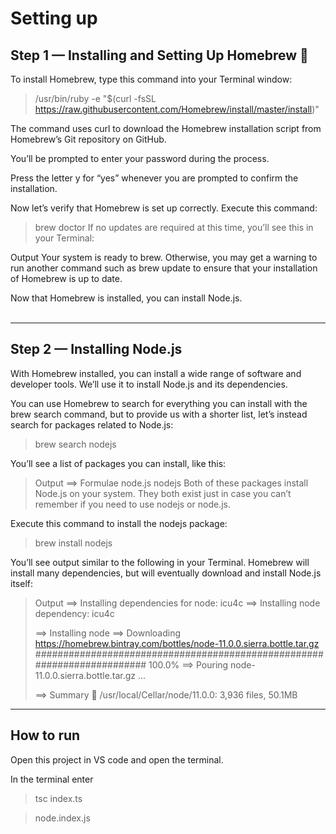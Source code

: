 # Setting up 

## Step 1 — Installing and Setting Up Homebrew 🍺 

To install Homebrew, type this command into your Terminal window:

>/usr/bin/ruby -e "$(curl -fsSL https://raw.githubusercontent.com/Homebrew/install/master/install)"

The command uses curl to download the Homebrew installation script from Homebrew’s Git repository on GitHub.

You’ll be prompted to enter your password during the process.

Press the letter y for “yes” whenever you are prompted to confirm the installation.

Now let’s verify that Homebrew is set up correctly. Execute this command:

>brew doctor
If no updates are required at this time, you’ll see this in your Terminal:

Output
Your system is ready to brew.
Otherwise, you may get a warning to run another command such as brew update to ensure that your installation of Homebrew is up to date.

Now that Homebrew is installed, you can install Node.js.  <br><br/>

--------

## Step 2 — Installing Node.js

With Homebrew installed, you can install a wide range of software and developer tools. We’ll use it to install Node.js and its dependencies.

You can use Homebrew to search for everything you can install with the brew search command, but to provide us with a shorter list, let’s instead search for packages related to Node.js:

>brew search nodejs

You’ll see a list of packages you can install, like this:

>Output
==> Formulae
node.js
nodejs
Both of these packages install Node.js on your system. They both exist just in case you can’t remember if you need to use nodejs or node.js.

Execute this command to install the nodejs package:

>brew install nodejs
>
You’ll see output similar to the following in your Terminal. Homebrew will install many dependencies, but will eventually download and install Node.js itself:

>Output
>==> Installing dependencies for node: icu4c
>==> Installing node dependency: icu4c
>
>==> Installing node
>==> Downloading https://homebrew.bintray.com/bottles/node-11.0.0.sierra.bottle.tar.gz
>######################################################################## 100.0%
>==> Pouring node-11.0.0.sierra.bottle.tar.gz
>...
>
>==> Summary
>🍺  /usr/local/Cellar/node/11.0.0: 3,936 files, 50.1MB

--------
## How to run 

Open this project in VS code and open the terminal.

In the terminal enter 
>tsc index.ts

>node.index.js


